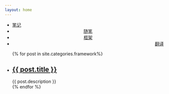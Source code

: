```yaml
---
layout: home
---
```

<div class="index-content framework">
    <div class="section">
    <ul class="artical-cate">
            <li style="text-align:left"><a href="/"><span>笔记</span></a></li>
            <li style="text-align:center"><a href="/opinion"><span>随笔</span></a></li>
            <li class="on" style="text-align:center"><a href="/framework"><span>框架</span></a></li>
            <li style="text-align:right"><a href="/translate"><span>翻译</span></a></li>
        </ul>
    <div class="cate-bar"><span id="cateBar"></span></div>
        <ul class="artical-list">{% for post in site.categories.framework%}
            <li>
                <h2><a href="{{ post.url }}">{{ post.title }}</a></h2>
                <div class="title-desc">{{ post.description }}</div>
            </li>{% endfor %}
        </ul>
    </div>
    <div class="aside"></div>
</div>